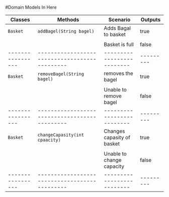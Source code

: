 #Domain Models In Here

| Classes         | Methods                                     | Scenario                 | Outputs |
|-----------------|---------------------------------------------|--------------------------|---------|
| `Basket`		  | `addBagel(String bagel)`					| Adds Bagal to basket	   | true	 |
|				  |												|						   |		 |
|				  |												| Basket is full		   | false	 |
|-----------------|---------------------------------------------|--------------------------|---------|
| `Basket`        | `removeBagel(String bagel)`                 | removes the bagel		   | true    |
|				  |												|						   |		 |
|				  |												| Unable to remove bagel   | false   |
|-----------------|---------------------------------------------|--------------------------|---------|
| `Basket`        | `changeCapasity(int cpaacity)`				|Changes capasity of basket| true    |
|				  |												|						   |		 |
|				  |												|Unable to change capacity | false	 |
|-----------------|---------------------------------------------|--------------------------|---------|